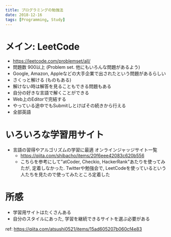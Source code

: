 ```yaml
---
title: プログラミングの勉強法
date: 2018-12-16
tags: [Programming, Study]
---
```


<!-- toc -->

# メイン: LeetCode
* https://leetcode.com/problemset/all/
* 問題数 900以上 (Problem set. 他にもいろんな問題があるよう)
* Google, Amazon, Appleなどの大手企業で出されたという問題があるらしい
* さくっと解ける (ものもある)
* 解けない時は解答を見ることもできる問題もある
* 自分の好きな言語で解くことができる
* Web上のEditorで完結する
* やっている途中でもSubmitしとけばその続きから行える
* 全部英語

# いろいろな学習用サイト
* 言語の習得やアルゴリズムの学習に最適 オンラインジャッジサイト一覧
    * https://qiita.com/shibacho/items/20f6eee42083c620b556
    * こちらを参考にして"atCoder, Checkio, HackerRank"あたりを使ってみたが, 定着しなかった. Twitterや勉強会で, LeetCodeを使っているという人たちを見たので使ってみたところ定着した

# 所感
* 学習用サイトはたくさんある
* 自分のスタイルにあった, 学習を継続できるサイトを選ぶ必要がある

ref: https://qiita.com/atsushi0521/items/15ad605207b060cf4e83
